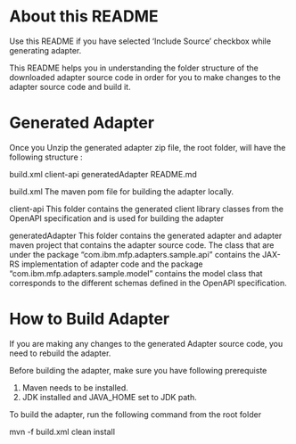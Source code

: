 About this README
===============
Use this README if you have selected ‘Include Source’ checkbox while generating adapter.

This README helps you in understanding the folder structure of the downloaded adapter source code in order for you to make changes to the adapter source code and build it.

Generated Adapter
===============
Once you Unzip the generated adapter zip file, the root folder, will have the following structure :

build.xml
client-api
generatedAdapter
README.md

build.xml
The maven pom file for building the adapter locally.

client-api
This folder contains the generated client library classes from the OpenAPI specification and is used for building the adapter

generatedAdapter
This folder contains the generated adapter and adapter maven project that contains the adapter source code. The class that are under the package “com.ibm.mfp.adapters.sample.api” contains the JAX-RS implementation of adapter code and the package “com.ibm.mfp.adapters.sample.model” contains the model class that corresponds to the different schemas defined in the OpenAPI specification.

How to Build Adapter
===================
If you are making any changes to the generated Adapter source code, you need to rebuild the adapter.

Before building the adapter, make sure you have following prerequiste

1) Maven needs to be installed.
2) JDK installed and JAVA_HOME set to JDK path.

To build the adapter, run the following command from the root folder

mvn -f build.xml clean install  

